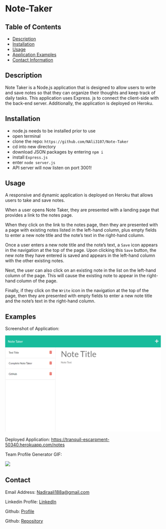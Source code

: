 # Note-Taker

## Table of Contents

- [Description](#description)
- [Installation](#installation)
- [Usage](#usage)
- [Application Examples](#examples)
- [Contact Information](#contact)

## Description

Note Taker is a Node.js application that is designed to allow users to write and save notes so that they can organize their thoughts and keep track of daily tasks. This application uses Express. js to connect the client-side with the back-end server. Additionally, the application is deployed on Heroku. 

## Installation

- node.js needs to be installed prior to use
- open terminal
- clone the repo: `https://github.com/NAli3107/Note-Taker`
- cd into new directory
- download JSON packages by entering `npm i`
- install `Express.js` 
- enter `node server.js`
- API server will now listen on port 3001!

## Usage

A responsive and dynamic application is deployed on Heroku that allows users to take and save notes. 

When a user opens Note Taker, they are presented with a landing page that provides a link to the notes page.

When they click on the link to the notes page, then they are presented with a page with existing notes listed in the left-hand column, plus empty fields to enter a new note title and the note’s text in the right-hand column.

Once a user enters a new note title and the note’s text, a `Save` icon appears in the navigation at the top of the page. Upon clicking this `Save` button, the new note they have entered is saved and appears in the left-hand column with the other existing notes.

Next, the user can also click on an existing note in the list on the left-hand column of the page. This will cause the existing note to appear in the right-hand column of the page.

Finally, if they click on the `Write` icon in the navigation at the top of the page, then they are presented with empty fields to enter a new note title and the note’s text in the right-hand column.


## Examples

Screenshot of Application:

![Application-Screenshot](./public/assets/images/screenshot.png)

Deployed Application: https://tranquil-escarpment-50340.herokuapp.com/notes

Team Profile Generator GIF:

<img src="./public/assets/images/Note-Taker.gif">


## Contact

Email Address: Nadiraali188a@gmail.com

Linkedin Profile: [LinkedIn](https://www.linkedin.com/in/nadira-ali-09a182106/)

Github: [Profile](https://github.com/NAli3107)

Github: [Repository](https://github.com/NAli3107/Note-Taker)